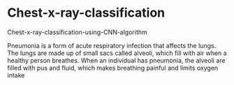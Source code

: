 # Chest-x-ray-classification
Chest-x-ray-classification-using-CNN-algorithm

Pneumonia is a form of acute respiratory infection that affects the lungs. 
The lungs are made up of small sacs called alveoli, which fill with air when a healthy person breathes. 
When an individual has pneumonia, the alveoli are filled with pus and fluid, which makes breathing painful and limits oxygen intake
